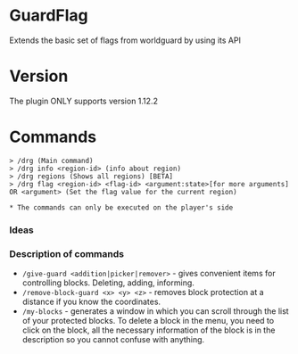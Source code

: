 # GuardFlag
Extends the basic set of flags from worldguard by using its API

# Version
The plugin ONLY supports version 1.12.2

# Commands
```
> /drg (Main command)
> /drg info <region-id> (info about region)
> /drg regions (Shows all regions) [BETA]
> /drg flag <region-id> <flag-id> <argument:state>[for more arguments] OR <argument> (Set the flag value for the current region)

* The commands can only be executed on the player's side
```

### Ideas

### Description of commands
- `/give-guard <addition|picker|remover>` - gives convenient items for controlling blocks. Deleting, adding, informing.
- `/remove-block-guard <x> <y> <z>` - removes block protection at a distance if you know the coordinates.
- `/my-blocks` - generates a window in which you can scroll through the list of your protected blocks. To delete a block in the menu, you need to click on the block, all the necessary information of the block is in the description so you cannot confuse with anything.
